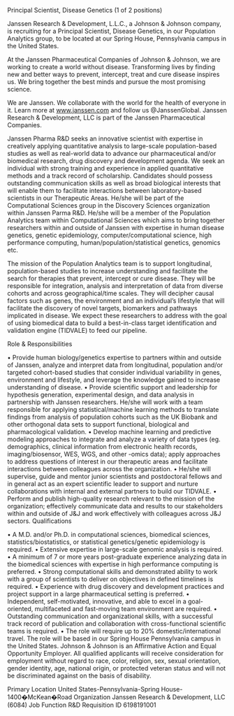 Principal Scientist, Disease Genetics (1 of 2 positions)

Janssen Research & Development, L.L.C., a Johnson & Johnson company, is recruiting for a Principal Scientist, Disease Genetics, in our Population Analytics group, to be located at our Spring House, Pennsylvania campus in the United States.

At the Janssen Pharmaceutical Companies of Johnson & Johnson, we are working to create a world without disease. Transforming lives by finding new and better ways to prevent, intercept, treat and cure disease inspires us. We bring together the best minds and pursue the most promising science.

We are Janssen. We collaborate with the world for the health of everyone in it. Learn more at www.janssen.com and follow us @JanssenGlobal. Janssen Research & Development, LLC is part of the Janssen Pharmaceutical Companies.

Janssen Pharma R&D seeks an innovative scientist with expertise in creatively applying quantitative analysis to large-scale population-based studies as well as real-world data to advance our pharmaceutical and/or biomedical research, drug discovery and development agenda. We seek an individual with strong training and experience in applied quantitative methods and a track record of scholarship. Candidates should possess outstanding communication skills as well as broad biological interests that will enable them to facilitate interactions between laboratory-based scientists in our Therapeutic Areas.
He/she will be part of the Computational Sciences group in the Discovery Sciences organization within Janssen Parma R&D. He/she will be a member of the Population Analytics team within Computational Sciences which aims to bring together researchers within and outside of Janssen with expertise in human disease genetics, genetic epidemiology, computer/computational science, high performance computing, human/population/statistical genetics, genomics etc.

The mission of the Population Analytics team is to support longitudinal, population-based studies to increase understanding and facilitate the search for therapies that prevent, intercept or cure disease. They will be responsible for integration, analysis and interpretation of data from diverse cohorts and across geographical/time scales. They will decipher causal factors such as genes, the environment and an individual’s lifestyle that will facilitate the discovery of novel targets, biomarkers and pathways implicated in disease. We expect these researchers to address with the goal of using biomedical data to build a best-in-class target identification and validation engine (TIDVALE) to feed our pipeline.

Role & Responsibilities

•	Provide human biology/genetics expertise to partners within and outside of Janssen, analyze and interpret data from longitudinal, population and/or targeted cohort-based studies that consider individual variability in genes, environment and lifestyle, and leverage the knowledge gained to increase understanding of disease.
•	Provide scientific support and leadership for hypothesis generation, experimental design, and data analysis in partnership with Janssen researchers. He/she will work with a team responsible for applying statistical/machine learning methods to translate findings from analysis of population cohorts such as the UK Biobank and other orthogonal data sets to support functional, biological and pharmacological validation.
•	Develop machine learning and predictive modeling approaches to integrate and analyze a variety of data types (eg. demographics, clinical information from electronic health records, imaging/biosensor, WES, WGS, and other -omics data); apply approaches to address questions of interest in our therapeutic areas and facilitate interactions between colleagues across the organization.
•	He/she will supervise, guide and mentor junior scientists and postdoctoral fellows and in general act as an expert scientific leader to support and nurture collaborations with internal and external partners to build our TIDVALE.
•	Perform and publish high-quality research relevant to the mission of the organization; effectively communicate data and results to our stakeholders within and outside of J&J and work effectively with colleagues across J&J sectors.
Qualifications

•	A M.D. and/or Ph.D. in computational sciences, biomedical sciences, statistics/biostatistics, or statistical genetics/genetic epidemiology is required.
•	Extensive expertise in large-scale genomic analysis is required.
•	A minimum of 7 or more years post-graduate experience analyzing data in the biomedical sciences with expertise in high performance computing is preferred.
•	Strong computational skills and demonstrated ability to work with a group of scientists to deliver on objectives in defined timelines is required.
•	Experience with drug discovery and development practices and project support in a large pharmaceutical setting is preferred.
•	Independent, self-motivated, innovative, and able to excel in a goal-oriented, multifaceted and fast-moving team environment are required.
•	Outstanding communication and organizational skills, with a successful track record of publication and collaboration with cross-functional scientific teams is required.
•	The role will require up to 20% domestic/international travel. The role will be based in our Spring House Pennsylvania campus in the United States.
Johnson & Johnson is an Affirmative Action and Equal Opportunity Employer. All qualified applicants will receive consideration for employment without regard to race, color, religion, sex, sexual orientation, gender identity, age, national origin, or protected veteran status and will not be discriminated against on the basis of disability.

Primary Location
United States-Pennsylvania-Spring House-1400�McKean�Road
Organization
Janssen Research & Development, LLC (6084)
Job Function
R&D
Requisition ID
6198191001
